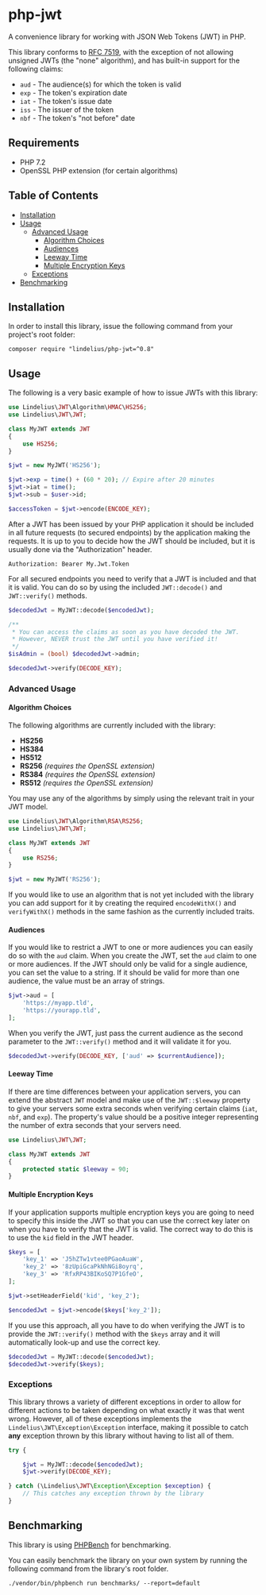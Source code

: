 # php-jwt

A convenience library for working with JSON Web Tokens (JWT) in PHP.

This library conforms to [RFC 7519](https://tools.ietf.org/html/rfc7519), with the exception of not allowing unsigned JWTs (the "none" algorithm), and has built-in support for the following claims:

- `aud` - The audience(s) for which the token is valid
- `exp` - The token's expiration date
- `iat` - The token's issue date 
- `iss` - The issuer of the token
- `nbf` - The token's "not before" date

## Requirements

- PHP 7.2
- OpenSSL PHP extension (for certain algorithms)

## Table of Contents

- [Installation](#installation)
- [Usage](#usage)
    - [Advanced Usage](#advanced-usage)
        - [Algorithm Choices](#algorithm-choices)
        - [Audiences](#audiences)
        - [Leeway Time](#leeway-time)
        - [Multiple Encryption Keys](#multiple-encryption-keys)
    - [Exceptions](#exceptions)
- [Benchmarking](#benchmarking)

## Installation

In order to install this library, issue the following command from your project's root folder:

```
composer require "lindelius/php-jwt=^0.8"
```

## Usage

The following is a very basic example of how to issue JWTs with this library:

```php
use Lindelius\JWT\Algorithm\HMAC\HS256;
use Lindelius\JWT\JWT;

class MyJWT extends JWT
{
    use HS256;
}

$jwt = new MyJWT('HS256');

$jwt->exp = time() + (60 * 20); // Expire after 20 minutes
$jwt->iat = time();
$jwt->sub = $user->id;

$accessToken = $jwt->encode(ENCODE_KEY);
```

After a JWT has been issued by your PHP application it should be included in all future requests (to secured endpoints) by the application making the requests. It is up to you to decide how the JWT should be included, but it is usually done via the "Authorization" header.

```
Authorization: Bearer My.Jwt.Token
```

For all secured endpoints you need to verify that a JWT is included and that it is valid. You can do so by using the included `JWT::decode()` and `JWT::verify()` methods.

```php
$decodedJwt = MyJWT::decode($encodedJwt);

/**
 * You can access the claims as soon as you have decoded the JWT.
 * However, NEVER trust the JWT until you have verified it!
 */
$isAdmin = (bool) $decodedJwt->admin;

$decodedJwt->verify(DECODE_KEY);
```

### Advanced Usage

#### Algorithm Choices

The following algorithms are currently included with the library:

- **HS256**
- **HS384**
- **HS512**
- **RS256** *(requires the OpenSSL extension)*
- **RS384** *(requires the OpenSSL extension)*
- **RS512** *(requires the OpenSSL extension)*

You may use any of the algorithms by simply using the relevant trait in your JWT model.

```php
use Lindelius\JWT\Algorithm\RSA\RS256;
use Lindelius\JWT\JWT;

class MyJWT extends JWT
{
    use RS256;
}

$jwt = new MyJWT('RS256');
```

If you would like to use an algorithm that is not yet included with the library you can add support for it by creating the required `encodeWithX()` and `verifyWithX()` methods in the same fashion as the currently included traits.

#### Audiences

If you would like to restrict a JWT to one or more audiences you can easily do so with the `aud` claim. When you create the JWT, set the `aud` claim to one or more audiences. If the JWT should only be valid for a single audience, you can set the value to a string. If it should be valid for more than one audience, the value must be an array of strings.

```php
$jwt->aud = [
    'https://myapp.tld',
    'https://yourapp.tld',
];
```

When you verify the JWT, just pass the current audience as the second parameter to the `JWT::verify()` method and it will validate it for you.

```php
$decodedJwt->verify(DECODE_KEY, ['aud' => $currentAudience]);
```

#### Leeway Time

If there are time differences between your application servers, you can extend the abstract `JWT` model and make use of the `JWT::$leeway` property to give your servers some extra seconds when verifying certain claims (`iat`, `nbf`, and `exp`). The property's value should be a positive integer representing the number of extra seconds that your servers need.

```php
use Lindelius\JWT\JWT;

class MyJWT extends JWT
{
    protected static $leeway = 90;
}
```

#### Multiple Encryption Keys

If your application supports multiple encryption keys you are going to need to specify this inside the JWT so that you can use the correct key later on when you have to verify that the JWT is valid. The correct way to do this is to use the `kid` field in the JWT header.

```php
$keys = [
    'key_1' => 'J5hZTw1vtee0PGaoAuaW',
    'key_2' => '8zUpiGcaPkNhNGi8oyrq',
    'key_3' => 'RfxRP43BIKoSQ7P1GfeO',
];

$jwt->setHeaderField('kid', 'key_2');

$encodedJwt = $jwt->encode($keys['key_2']);
```

If you use this approach, all you have to do when verifying the JWT is to provide the `JWT::verify()` method with the `$keys` array and it will automatically look-up and use the correct key.

```php
$decodedJwt = MyJWT::decode($encodedJwt);
$decodedJwt->verify($keys);
```

### Exceptions

This library throws a variety of different exceptions in order to allow for different actions to be taken depending on what exactly it was that went wrong. However, all of these exceptions implements the `Lindelius\JWT\Exception\Exception` interface, making it possible to catch **any** exception thrown by this library without having to list all of them.

```php
try {

    $jwt = MyJWT::decode($encodedJwt);
    $jwt->verify(DECODE_KEY);

} catch (\Lindelius\JWT\Exception\Exception $exception) {
    // This catches any exception thrown by the library
}
```

## Benchmarking

This library is using [PHPBench](https://github.com/phpbench/phpbench) for benchmarking.

You can easily benchmark the library on your own system by running the following command from the library's root folder.

```
./vendor/bin/phpbench run benchmarks/ --report=default
```
